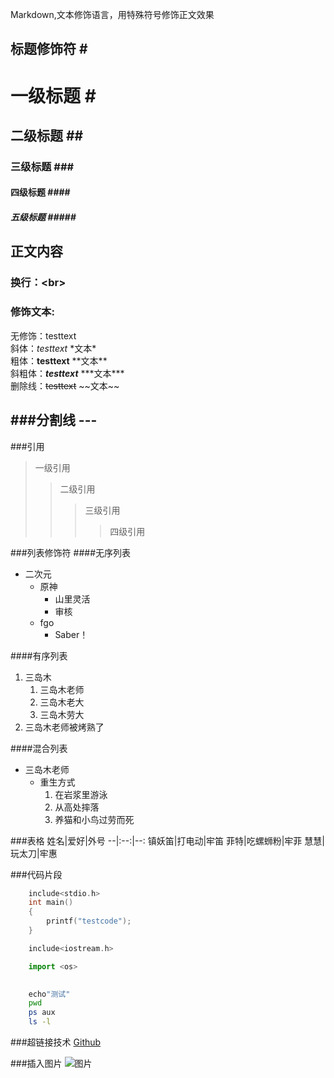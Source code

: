Markdown,文本修饰语言，用特殊符号修饰正文效果
##	标题修饰符 	\#
#	一级标题	\#
##	二级标题	\##
###	三级标题	\###
####	四级标题	\####
#####	五级标题	\#####

## 正文内容
### 换行：\<br\>

### 修饰文本:
无修饰：testtext<br>
斜体：*testtext* 	\*文本\*<br>
粗体：**testtext**	\*\*文本\*\*<br>
斜粗体：***testtext***	\*\*\*文本\*\*\*<br>
删除线：~~testtext~~	\~~文本\~~

###分割线 \-\-\-
---

###引用
> 一级引用
>> 二级引用
>>> 三级引用
>>>> 四级引用

###列表修饰符
####无序列表
* 二次元
  * 原神
    * 山里灵活
    * 审核
  * fgo
    * Saber！

####有序列表
1. 三岛木
   1. 三岛木老师
   2. 三岛木老大
   3. 三岛木劳大
2. 三岛木老师被烤熟了

####混合列表
* 三岛木老师
  * 重生方式
    1. 在岩浆里游泳
    2. 从高处摔落
    3. 养猫和小鸟过劳而死

###表格
姓名|爱好|外号
--|:--:|--:
镇妖笛|打电动|牢笛
菲特|吃螺蛳粉|牢菲
慧慧|玩太刀|牢惠

###代码片段
```c
	include<stdio.h>
	int main()
	{
		printf("testcode");
	}
```

```cpp
	include<iostream.h>
```

```python
	import <os>
	
```

```bash
	echo"测试"
	pwd
	ps aux
	ls -l
```

###超链接技术
[Github](https://www.github.com"点击访问")

###插入图片
![图片](E://wgw//图片//c.jpg"放大查看")


